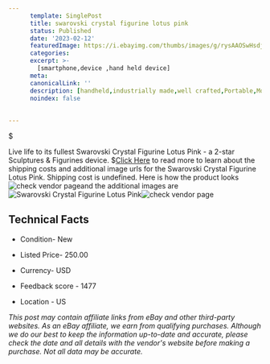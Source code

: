 ```yaml
---
      template: SinglePost
      title: swarovski crystal figurine lotus pink
      status: Published
      date: '2023-02-12'
      featuredImage: https://i.ebayimg.com/thumbs/images/g/rysAAOSwHsdjelIZ/s-l225.jpg
      categories: 
      excerpt: >-
        [smartphone,device ,hand held device]
      meta:
      canonicalLink: ''
      description: [handheld,industrially made,well crafted,Portable,Mobile,Compact,Convenient,Lightweight,Maneuverable,Man-portable,Miniature,Carriable,Hand-held,Light,Holdable,Transportable,Mobile device,Pocket-sized,On-the-go,Wireless,Cordless,Compact size,Convenient size, smartphone,device ,hand held device]
      noindex: false
      
        
---
```

$

Live life to its fullest Swarovski Crystal Figurine Lotus Pink - a 2-star Sculptures & Figurines device.
$[Click Here](https://www.ebay.com/itm/275547578652?hash=item4027ea611c%3Ag%3ArysAAOSwHsdjelIZ&mkevt=1&mkcid=1&mkrid=711-53200-19255-0&campid=%253CePNCampaignId%253E&customid=%253CreferenceId%253E&toolid=10049) to read more to learn about the shipping costs and additional image urls for the Swarovski Crystal Figurine Lotus Pink. Shipping cost is undefined. Here is how the product looks ![check vendor page](https://i.ebayimg.com/thumbs/images/g/rysAAOSwHsdjelIZ/s-l225.jpg)and the additional images are![Swarovski Crystal Figurine Lotus Pink](https://i.ebayimg.com/images/g/rysAAOSwHsdjelIZ/s-l1600.jpg)![check vendor page](https://origin-galleryplus.ebayimg.com/ws/web/275547578652_2_0_1/225x225.jpg,https://origin-galleryplus.ebayimg.com/ws/web/275547578652_3_0_1/225x225.jpg,https://origin-galleryplus.ebayimg.com/ws/web/275547578652_4_0_1/225x225.jpg,https://origin-galleryplus.ebayimg.com/ws/web/275547578652_5_0_1/225x225.jpg,https://origin-galleryplus.ebayimg.com/ws/web/275547578652_6_0_1/225x225.jpg,https://origin-galleryplus.ebayimg.com/ws/web/275547578652_7_0_1/225x225.jpg,https://origin-galleryplus.ebayimg.com/ws/web/275547578652_8_0_1/225x225.jpg)



 ## Technical Facts 



     
      

 - Condition- New 


      

 - Listed Price- 250.00 


      

 - Currency- USD 


      

 - Feedback score - 1477 


      

 - Location - US 


      
      

 *_This post may contain affiliate links from eBay and other third-party websites. As an eBay affiliate, we earn from qualifying purchases. Although we do our best to keep the information up-to-date and accurate, please check the date and all details with the vendor's website before making a purchase. Not all data may be accurate._*






